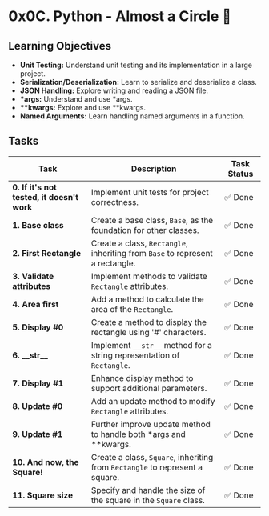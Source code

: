 # 0x0C. Python - Almost a Circle :snake:

## Learning Objectives

- **Unit Testing:** Understand unit testing and its implementation in a large project.
- **Serialization/Deserialization:** Learn to serialize and deserialize a class.
- **JSON Handling:** Explore writing and reading a JSON file.
- **\*args:** Understand and use \*args.
- **\*\*kwargs:** Explore and use \*\*kwargs.
- **Named Arguments:** Learn handling named arguments in a function.

## Tasks

| Task | Description | Task Status |
|------|-------------|-------------|
| **0. If it's not tested, it doesn't work** | Implement unit tests for project correctness. | :white_check_mark: Done |
| **1. Base class** | Create a base class, `Base`, as the foundation for other classes. | :white_check_mark: Done |
| **2. First Rectangle** | Create a class, `Rectangle`, inheriting from `Base` to represent a rectangle. | :white_check_mark: Done |
| **3. Validate attributes** | Implement methods to validate `Rectangle` attributes. | :white_check_mark: Done |
| **4. Area first** | Add a method to calculate the area of the `Rectangle`. | :white_check_mark: Done |
| **5. Display #0** | Create a method to display the rectangle using '#' characters. | :white_check_mark: Done |
| **6. \_\_str\_\_** | Implement `__str__` method for a string representation of `Rectangle`. | :white_check_mark: Done |
| **7. Display #1** | Enhance display method to support additional parameters. | :white_check_mark: Done |
| **8. Update #0** | Add an update method to modify `Rectangle` attributes. | :white_check_mark: Done |
| **9. Update #1** | Further improve update method to handle both \*args and \*\*kwargs. | :white_check_mark: Done |
| **10. And now, the Square!** | Create a class, `Square`, inheriting from `Rectangle` to represent a square. | :white_check_mark: Done |
| **11. Square size** | Specify and handle the size of the square in the `Square` class. | :white_check_mark: Done |
